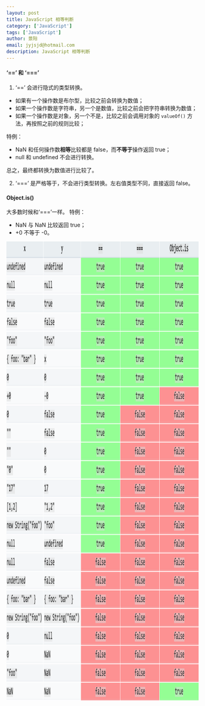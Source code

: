 ```yaml
---
layout: post
title: JavaScript 相等判断
category: ['JavaScript']
tags: ['JavaScript']
author: 景阳
email: jyjsjd@hotmail.com
description: JavaScript 相等判断
---
```


#### ‘==’ 和 ‘===’
1. ‘==’ 会进行隐式的类型转换。
* 如果有一个操作数是布尔型，比较之前会转换为数值；
* 如果一个操作数是字符串，另一个是数值，比较之前会把字符串转换为数值；
* 如果一个操作数是对象，另一个不是，比较之前会调用对象的 `valueOf()` 方法，再按照之前的规则比较；

特例：
* NaN 和任何操作数**相等**比较都是 false，而**不等于**操作返回 true；
* null 和 undefined 不会进行转换。

总之，最终都转换为数值进行比较了。

2. ‘===’ 是严格等于，不会进行类型转换。左右值类型不同，直接返回 false。

#### Object.is()
大多数时候和‘===’一样。
特例：
* NaN 与 NaN 比较返回 true；
* +0 不等于 -0。

<img src="/assets/img/equals.png" width="600" height="1200" alt="markdown logo"/>
